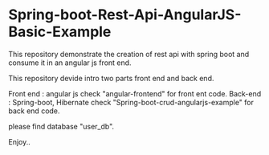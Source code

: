 # Spring-boot-Rest-Api-AngularJS-Basic-Example
This repository demonstrate the creation of rest api with spring boot and consume it in an angular js front end.

This repository devide intro two parts front end and back end.

Front end : angular js  check "angular-frontend" for front ent code.
Back-end : Spring-boot, Hibernate check "Spring-boot-crud-angularjs-example" for back end code.

please find database "user_db".


Enjoy..
